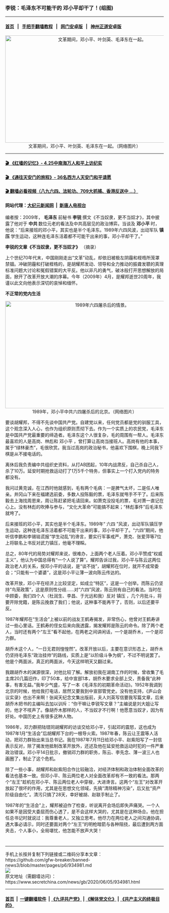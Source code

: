 ### 李锐：毛泽东不可能干的 邓小平却干了！(组图)
------------------------

#### [首页](https://github.com/gfw-breaker/banned-news3/blob/master/README.md) &nbsp;&nbsp;|&nbsp;&nbsp; [手把手翻墙教程](https://github.com/gfw-breaker/guides/wiki) &nbsp;&nbsp;|&nbsp;&nbsp; [网门安卓版](https://github.com/oGate2/oGate) &nbsp;&nbsp;|&nbsp;&nbsp; [神州正道安卓版](https://github.com/SzzdOgate/update) 



<div class="article_right" style="fone-color:#000">
 <p style="text-align:center">
  <img alt="文革期间，邓小平、叶剑英、毛泽东在一起。" src="https://img2.secretchina.com/pic/2017/8-3/p1951201a667781380-ss.jpg" style="height:340px; width:600px"/>
  <br>
   文革期间，邓小平、叶剑英、毛泽东在一起。（网络图片）
   <span id="hideid" name="hideid" style="color:red;display:none;">
    <span href="https://www.secretchina.com">
    </span>
   </span>
  </br>
 </p>
 <div id="txt-mid1-t21-2017">
  

---

#### [ 🎬  《红墙的记忆》- 4.25中南海万人和平上访纪实](http://141.164.39.94:10000/videos/legend/425.html)

#### [ 🎬  《通往天安门的旅程》- 36名西方人天安门和平请愿 ](http://141.164.39.94:10000/videos/legend/JTT.html)

#### [ 🎬  翻墙必看视频（八九六四、法轮功、709大抓捕、香港反送中 ...）](https://github.com/gfw-breaker/links/blob/master/banned.md)

#### 网站代理：[大纪元新闻网](http://167.172.10.89:10080/gb/) &nbsp;|&nbsp; [新唐人电视台](http://167.172.10.89:8808/gb/)


  </div>
 </div>
 <p>
  ﻿编者按：2009年，
  <strong>
   <span href="https://www.secretchina.com/news/gb/tag/毛泽东" target="_blank">
    毛泽东
   </span>
  </strong>
  前秘书
  <strong>
   李锐
  </strong>
  撰文《不当奴隶，更不当奴才》，其中披露了他对于
  <strong>
   中共
  </strong>
  数位元老的看法及中共高层见的政治博弈。当谈及
  <strong>
   邓小平
  </strong>
  时，他说：“后来接班的邓小平，其实也是半个毛泽东。1989年六四风波，出动军队
  <strong>
   镇压
  </strong>
  学生运动，这种连毛泽东活着都不可能干出来的事，邓小平却干了。”
  <span id="hideid" name="hideid" style="color:red;display:none;">
   <span href="https://www.secretchina.com">
   </span>
  </span>
 </p>
 <p>
  <strong>
   李锐的文章《不当奴隶，更不当奴才》
  </strong>
  （摘录）
 </p>
 <p>
  上个世纪70年代末，中国刚刚走出“文革”动乱，却依旧被极左阴霾和桎梏所笼罩禁锢。冲破阴霾和打破桎梏的，是胡耀邦发动、领导和全力推动的振聋发聩的真理标准问题大讨论和冤假错案的大平反。他以非凡的勇气，破冰般打开思想解放的局面，掀开了改革开放大潮的序幕。今年（2009年）4月，是耀邦逝世20周年，我谨以此文向他表示深切的哀悼和缅怀。
 </p>
 <p>
  <strong>
   不正常的党内生活
  </strong>
 </p>
 <p style="text-align:center">
  <img alt="1989年六四屠杀后的情景。" src="https://img2.secretchina.com/pic/2017/5-31/p1716132a998223930-ss.jpg" style="height:340px; width:600px"/>
  <br>
   1989年，邓小平中共六四屠杀后的北京。（网络图片）
  </br>
 </p>
 <p>
  要谈胡耀邦，不得不先谈中国共产党。自建党以来，任何党员都是党的驯服工具，这个观念深入人心，也作为组织原则贯彻下去。作为一个实质上的农民党，毛泽东是中国共产党最重要的缔造者。毛泽东这个人很复杂，毛的周围有一帮人。毛泽东最喜欢的人是高岗、林彪和
  <span href="https://www.secretchina.com/news/gb/tag/邓小平" target="_blank">
   邓小平
  </span>
  ，曾打算让高岗当接班人。高岗有他的本事，属于“绿林豪杰”，毛很欣赏。我当过高岗的政治秘书，他喜欢下围棋，晚上同我下棋是从不接电话的。
 </p>
 <center>
  <div style="max-width: 632px;height:180px; display: none; text-align: center; margin: 0 auto; overflow: hidden;overflow-x: hidden;">
   <div id="taboola-midarticle-thumbnails" style="max-width: 632px;height:180px;overflow: hidden;overflow-x: hidden;">
   </div>
  </div>
  <div>
   <center>
    <div id="div-gpt-ad-1589559869784-0">
    </div>
   </center>
  </div>
 </center>
 <p>
  离休后我负责编中共组织史资料，从打AB团起，10年内战肃反，自己杀自己人，杀了10万。延安时期抢救运动打了1万5千个特务，但事实上一个打入党内的特务都没有。
 </p>
 <center>
  <div style="max-width: 632px;height:180px; display: none; text-align: center; margin: 0 auto; overflow: hidden;overflow-x: hidden;">
   <div id="taboola-midarticle-thumbnails" style="max-width: 632px;height:180px;overflow: hidden;overflow-x: hidden;">
   </div>
  </div>
  <div>
   <center>
    <div id="div-gpt-ad-1589559869784-0">
    </div>
   </center>
  </div>
 </center>
 <p>
  我问过黄克诚，在江西时他就感到，毛有两个毛病：一是脾气太坏，二是任人唯亲。井冈山下来在福建选前委，多数人投陈毅的票，毛泽东就甩手不干了。后来陈毅去上海找周恩来，周让陈赶紧把毛请回来。如萧克没投毛的票，毛对萧一直记在心上。没有林彪的吹捧与参与，“文化大革命”可能搞不起来；“林彪事件”后毛泽东就垮了。
 </p>
 <center>
  <div style="max-width: 632px;height:180px; display: none; text-align: center; margin: 0 auto; overflow: hidden;overflow-x: hidden;">
   <div id="taboola-midarticle-thumbnails" style="max-width: 632px;height:180px;overflow: hidden;overflow-x: hidden;">
   </div>
  </div>
  <div>
   <center>
    <div id="div-gpt-ad-1589559869784-0">
    </div>
   </center>
  </div>
 </center>
 <p>
  后来接班的邓小平，其实也是半个毛泽东。1989年“
  <span href="https://www.secretchina.com/news/gb/tag/六四" target="_blank">
   六四
  </span>
  ”风波，出动军队镇压学生运动，这种连毛泽东活着都不可能干出来的事，邓小平却干了。“六四”期间，他听信李鹏和李锡铭谎报“学生动乱”的谗言，要实行军事戒严，萧克、张爱萍等7位上将联名上书反对武力镇压，他毫不理睬。
 </p>
 <center>
  <div style="max-width: 632px;height:180px; display: none; text-align: center; margin: 0 auto; overflow: hidden;overflow-x: hidden;">
   <div id="taboola-midarticle-thumbnails" style="max-width: 632px;height:180px;overflow: hidden;overflow-x: hidden;">
   </div>
  </div>
  <div>
   <center>
    <div id="div-gpt-ad-1589559869784-0">
    </div>
   </center>
  </div>
 </center>
 <p>
  总之，80年代的局势对耀邦来说，很难办，上面两个老人压着。邓小平赞成“权威主义”，他认为中国总得有“一个人说了算”。耀邦告诉过我，邓小平与陈云这两位政治老人的关系，按邓小平的话说，是“谈不拢”，胡耀邦在位时，就开不成常委会；“只能有一个婆婆”，这是邓小平让薄一波向陈云传达的。
 </p>
 <center>
  <div style="max-width: 632px;height:180px; display: none; text-align: center; margin: 0 auto; overflow: hidden;overflow-x: hidden;">
   <div id="taboola-midarticle-thumbnails" style="max-width: 632px;height:180px;overflow: hidden;overflow-x: hidden;">
   </div>
  </div>
  <div>
   <center>
    <div id="div-gpt-ad-1589559869784-0">
    </div>
   </center>
  </div>
 </center>
 <p>
  改革开放，邓小平在经济上比较坚定，如成立“特区”，这是一个创举。而陈云仍坚持“鸟笼政策”，这是原则性分歧……对“六四”风波，陈云则有自己的看法。当时在中顾委，我们四个人（杜润生、李昌、于光远和我）反对
  <span href="https://www.secretchina.com/news/gb/tag/镇压" target="_blank">
   镇压
  </span>
  ，几个月批斗，将要开除党籍，是陈云挽救了我们；他说，这种事不能再干了，否则，以后还要平反。
 </p>
 <center>
  <div style="max-width: 632px;height:180px; display: none; text-align: center; margin: 0 auto; overflow: hidden;overflow-x: hidden;">
   <div id="taboola-midarticle-thumbnails" style="max-width: 632px;height:180px;overflow: hidden;overflow-x: hidden;">
   </div>
  </div>
  <div>
   <center>
    <div id="div-gpt-ad-1589559869784-0">
    </div>
   </center>
  </div>
 </center>
 <p>
  1987年耀邦在“生活会”上被以前的战友王鹤寿揭发，非常伤心，他曾对王鹤寿讲过一些心里话。王鹤寿的侄女后来向我透露，揭发耀邦是陈云的命令。除了两个老人，当时还有两个“左王”看不起他，在两老之间讲闲话，一个是胡乔木，一个是邓力群。
 </p>
 <center>
  <div style="max-width: 632px;height:180px; display: none; text-align: center; margin: 0 auto; overflow: hidden;overflow-x: hidden;">
   <div id="taboola-midarticle-thumbnails" style="max-width: 632px;height:180px;overflow: hidden;overflow-x: hidden;">
   </div>
  </div>
  <div>
   <center>
    <div id="div-gpt-ad-1589559869784-0">
    </div>
   </center>
  </div>
 </center>
 <center>
  <ins class="adsbygoogle" data-ad-client="ca-pub-1276641434651360" data-ad-format="fluid" data-ad-layout="in-article" data-ad-slot="3646767294" style="display:block; text-align:center;">
  </ins>
 </center>
 <p>
  胡乔木这个人，“一日无君则惶惶然”。改革开放以后，主要在意识形态上，胡乔木仍坚持毛泽东“政治挂帅”的路线，实质上是“以阶级斗争为纲”，不过不明说罢了。他是个两面派，真正的两面派，今天这样明天又翻过来。
 </p>
 <center>
  <div style="max-width: 632px;height:180px; display: none; text-align: center; margin: 0 auto; overflow: hidden;overflow-x: hidden;">
   <div id="taboola-midarticle-thumbnails" style="max-width: 632px;height:180px;overflow: hidden;overflow-x: hidden;">
   </div>
  </div>
  <div>
   <center>
    <div id="div-gpt-ad-1589559869784-0">
    </div>
   </center>
  </div>
 </center>
 <p>
  我跟胡乔木的渊源很深，对他比较了解。解放初我在湖南工作的时候，曾收集了毛主席20几篇旧作，印了50本，给中宣部1本，胡乔木要求全部上交，责备我“此种事，有害无益。”我年少气盛，写了一本《毛泽东的初期革命活动》。1952年我调到北京的时候，他给我打电话，居然又要我到中宣部管党史。没有他支持，《庐山会议实录》也出不来啊！张闻天纪念文集出版前，夫人刘英写信要我写篇文章，后来胡乔木把书的主编叫去加以训斥：“你干嘛让李锐写文章？”主编说是刘大姐让写的，他才不吱声了。像胡乔木那样的人，不当奴才不行啊！他愿意当奴才，因为有好处。中国历史上有很多这种人物。
 </p>
 <center>
  <div style="max-width: 632px;height:180px; display: none; text-align: center; margin: 0 auto; overflow: hidden;overflow-x: hidden;">
   <div id="taboola-midarticle-thumbnails" style="max-width: 632px;height:180px;overflow: hidden;overflow-x: hidden;">
   </div>
  </div>
  <div>
   <center>
    <div id="div-gpt-ad-1589559869784-0">
    </div>
   </center>
  </div>
 </center>
 <p>
  1986年，邓力群把陆铿同胡耀邦的访谈交给邓小平，引起邓的震怒，这也成为1987年1月“生活会”后胡耀邦下台的一根导火索。1987年春，陈云让王震等人活动，把邓力群抬出来当总书记。我在1987年7月11日给邓小平、赵紫阳写了一封信表示反对，除了揭发他抵制改革开放外，还述及他在延安抢救运动时犯的一件严重政治错误。邓小平14日批示，撤销邓力群的职务，陈云、李先念、薄一波三人也画圈了，制止了这个危机。
 </p>
 <center>
  <div style="max-width: 632px;height:180px; display: none; text-align: center; margin: 0 auto; overflow: hidden;overflow-x: hidden;">
   <div id="taboola-midarticle-thumbnails" style="max-width: 632px;height:180px;overflow: hidden;overflow-x: hidden;">
   </div>
  </div>
  <div>
   <center>
    <div id="div-gpt-ad-1589559869784-0">
    </div>
   </center>
  </div>
 </center>
 <p>
  除了一些小事，胡耀邦和赵紫阳合作比较融洽，对经济体制和政治体制全面改革的看法也基本一致。但邓小平、陈云两位老人对全面改革却有不一致的看法。那两个“左王”趁机在邓小平、陈云两位老人中穿梭，大进谗言。这两个“左王”对改革开放起了很坏的作用，尤其是在思想文化领域，先搞“清除精神污染”，后又批“资产阶级自由化”。清污只搞了28天，幸好被胡、赵联手制止了。
 </p>
 <center>
  <div style="max-width: 632px;height:180px; display: none; text-align: center; margin: 0 auto; overflow: hidden;overflow-x: hidden;">
   <div id="taboola-midarticle-thumbnails" style="max-width: 632px;height:180px;overflow: hidden;overflow-x: hidden;">
   </div>
  </div>
  <div>
   <center>
    <div id="div-gpt-ad-1589559869784-0">
    </div>
   </center>
  </div>
 </center>
 <p>
  1987年的“生活会”上，耀邦被迫作了检查，听说离开会场后即失声痛哭。一个人如果不是因受大委屈而伤心透了，是不会这样大哭的，尤其是在这种场合。他在担任总书记时就说过：我尊重老人，又独立思考。他尽力在两位老人之间沟通协调，遇大事必请示，同时还要面对两个“左王”的明枪暗箭与各种阻挠，最后遭到两方面夹击，个人事小，全局堪忧，他怎能不放声大哭！
  <center>
   <div style="max-width: 632px;height:180px; display: none; text-align: center; margin: 0 auto; overflow: hidden;overflow-x: hidden;">
    <div id="taboola-midarticle-thumbnails" style="max-width: 632px;height:180px;overflow: hidden;overflow-x: hidden;">
    </div>
   </div>
   <div>
    <center>
     <div id="div-gpt-ad-1589559869784-0">
     </div>
    </center>
   </div>
  </center>
  <center>
   <div>
    <div id="txt-mid2-t22-2017" style="display: block;  max-height: 351px;  overflow: hidden;">
     <div id="SC-21">
     </div>
    </div>
   </div>
  </center>
  <div style="padding-top:12px;">
  </div>
 </p>
</div>

<hr/>
手机上长按并复制下列链接或二维码分享本文章：<br/>
https://github.com/gfw-breaker/banned-news3/blob/master/pages/p6/934981.md <br/>
<a href='https://github.com/gfw-breaker/banned-news3/blob/master/pages/p6/934981.md'><img src='https://github.com/gfw-breaker/banned-news3/blob/master/pages/p6/934981.md.png'/></a> <br/>
原文地址（需翻墙访问）：https://www.secretchina.com/news/gb/2020/06/05/934981.html


------------------------
#### [首页](https://github.com/gfw-breaker/banned-news3/blob/master/README.md) &nbsp;|&nbsp; [一键翻墙软件](https://github.com/gfw-breaker/nogfw/blob/master/README.md) &nbsp;| [《九评共产党》](https://github.com/gfw-breaker/9ping.md/blob/master/README.md#九评之一评共产党是什么) | [《解体党文化》](https://github.com/gfw-breaker/jtdwh.md/blob/master/README.md) | [《共产主义的终极目的》](https://github.com/gfw-breaker/gczydzjmd.md/blob/master/README.md)


<img src='http://gfw-breaker.win/banned-news3/pages/p6/934981.md' width='0px' height='0px'/>